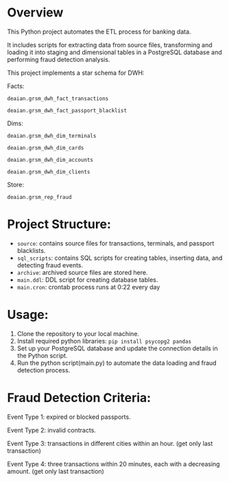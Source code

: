 # Overview
This Python project automates the ETL process for banking data. 

It includes scripts for extracting data from source files, transforming and loading it into staging and dimensional tables in a PostgreSQL database and performing fraud detection analysis.

This project implements a star schema for DWH:

  Facts:
  
    deaian.grsm_dwh_fact_transactions
    
    deaian.grsm_dwh_fact_passport_blacklist
    
  Dims:
  
    deaian.grsm_dwh_dim_terminals
    
    deaian.grsm_dwh_dim_cards
    
    deaian.grsm_dwh_dim_accounts
    
    deaian.grsm_dwh_dim_clients
    
  Store:
  
    deaian.grsm_rep_fraud
    

# Project Structure:
* `source`: contains source files for transactions, terminals, and passport blacklists.
* `sql_scripts`: contains SQL scripts for creating tables, inserting data, and detecting fraud events.
* `archive`: archived source files are stored here.
* `main.ddl`: DDL script for creating database tables.
* `main.cron`: crontab process runs at 0:22 every day

# Usage:
1. Clone the repository to your local machine.
2. Install required python libraries: `pip install psycopg2 pandas`
3. Set up your PostgreSQL database and update the connection details in the Python script.
4. Run the python script(main.py) to automate the data loading and fraud detection process.


# Fraud Detection Criteria:
Event Type 1: expired or blocked passports.

Event Type 2: invalid contracts.

Event Type 3: transactions in different cities within an hour. (get only last transaction)

Event Type 4: three transactions within 20 minutes, each with a decreasing amount. (get only last transaction)
